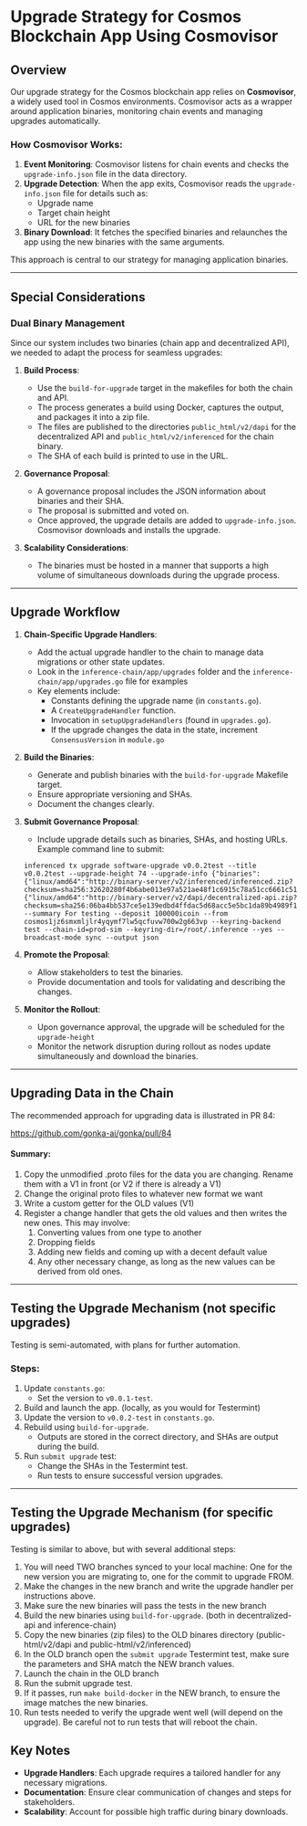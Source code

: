 # Upgrade Strategy for Cosmos Blockchain App Using Cosmovisor

## Overview
Our upgrade strategy for the Cosmos blockchain app relies on **Cosmovisor**, a widely used tool in Cosmos environments. Cosmovisor acts as a wrapper around application binaries, monitoring chain events and managing upgrades automatically.

### How Cosmovisor Works:
1. **Event Monitoring**: Cosmovisor listens for chain events and checks the `upgrade-info.json` file in the data directory.
2. **Upgrade Detection**: When the app exits, Cosmovisor reads the `upgrade-info.json` file for details such as:
    - Upgrade name
    - Target chain height
    - URL for the new binaries
3. **Binary Download**: It fetches the specified binaries and relaunches the app using the new binaries with the same arguments.

This approach is central to our strategy for managing application binaries.

---

## Special Considerations

### Dual Binary Management
Since our system includes two binaries (chain app and decentralized API), we needed to adapt the process for seamless upgrades:

1. **Build Process**:
    - Use the `build-for-upgrade` target in the makefiles for both the chain and API.
    - The process generates a build using Docker, captures the output, and packages it into a zip file.
    - The files are published to the directories `public_html/v2/dapi` for the decentralized API and `public_html/v2/inferenced` for the chain binary.
    - The SHA of each build is printed to use in the URL.

2. **Governance Proposal**:
    - A governance proposal includes the JSON information about binaries and their SHA.
    - The proposal is submitted and voted on.
    - Once approved, the upgrade details are added to `upgrade-info.json`. Cosmovisor downloads and installs the upgrade.

3. **Scalability Considerations**:
    - The binaries must be hosted in a manner that supports a high volume of simultaneous downloads during the upgrade process.

---

## Upgrade Workflow

1. **Chain-Specific Upgrade Handlers**:
    - Add the actual upgrade handler to the chain to manage data migrations or other state updates.
    - Look in the `inference-chain/app/upgrades` folder and the `inference-chain/app/upgrades.go` file for examples
    - Key elements include:
        - Constants defining the upgrade name (in `constants.go`).
        - A `CreateUpgradeHandler` function.
        - Invocation in `setupUpgradeHandlers` (found in `upgrades.go`).
        - If the upgrade changes the data in the state, increment `ConsensusVersion` in `module.go`

2. **Build the Binaries**:
    - Generate and publish binaries with the `build-for-upgrade` Makefile target.
    - Ensure appropriate versioning and SHAs.
    - Document the changes clearly.

3. **Submit Governance Proposal**:
    - Include upgrade details such as binaries, SHAs, and hosting URLs.
      Example command line to submit:
   ```
   inferenced tx upgrade software-upgrade v0.0.2test --title v0.0.2test --upgrade-height 74 --upgrade-info {"binaries":{"linux/amd64":"http://binary-server/v2/inferenced/inferenced.zip?checksum=sha256:32620280f4b6abe013e97a521ae48f1c6915c78a51cc6661c51c429951fe6032"},"api_binaries":{"linux/amd64":"http://binary-server/v2/dapi/decentralized-api.zip?checksum=sha256:06ba4bb537ce5e139edbd4ffdac5d68acc5e5bc1da89b4989f12c5fe1919118b"}} --summary For testing --deposit 100000icoin --from cosmos1jz6smxmljlr4yqymf7lw5qcfuvw700w2g663vp --keyring-backend test --chain-id=prod-sim --keyring-dir=/root/.inference --yes --broadcast-mode sync --output json
   ```

4. **Promote the Proposal**:
    - Allow stakeholders to test the binaries.
    - Provide documentation and tools for validating and describing the changes.

5. **Monitor the Rollout**:
    - Upon governance approval, the upgrade will be scheduled for the `upgrade-height`
    - Monitor the network disruption during rollout as nodes update simultaneously and download the binaries.

---
## Upgrading Data in the Chain
The recommended approach for upgrading data is illustrated in PR 84:

https://github.com/gonka-ai/gonka/pull/84

#### Summary:
1. Copy the unmodified .proto files for the data you are changing. Rename them with a V1 in front (or V2 if there is already a V1)
2. Change the original proto files to whatever new format we want
3. Write a custom getter for the OLD values (V1)
4. Register a change handler that gets the old values and then writes the new ones. This may involve:
   1. Converting values from one type to another
   2. Dropping fields
   3. Adding new fields and coming up with a decent default value
   4. Any other necessary change, as long as the new values can be derived from old ones.

---
## Testing the Upgrade Mechanism (not specific upgrades)
Testing is semi-automated, with plans for further automation.

### Steps:
1. Update `constants.go`:
    - Set the version to `v0.0.1-test`.
2. Build and launch the app. (locally, as you would for Testermint)
3. Update the version to `v0.0.2-test` in `constants.go`.
4. Rebuild using `build-for-upgrade`.
    - Outputs are stored in the correct directory, and SHAs are output during the build.
5. Run `submit upgrade` test:
    - Change the SHAs in the Testermint test.
    - Run tests to ensure successful version upgrades.

---
## Testing the Upgrade Mechanism (for specific upgrades)
Testing is similar to above, but with several additional steps:
1. You will need TWO branches synced to your local machine: One for the new version you are migrating to, one for the commit to upgrade FROM.
2. Make the changes in the new branch and write the upgrade handler per instructions above.
3. Make sure the new binaries will pass the tests in the new branch
3. Build the new binaries using `build-for-upgrade`. (both in decentralized-api and inference-chain)
4. Copy the new binaries (zip files) to the OLD binares directory (public-html/v2/dapi and public-html/v2/inferenced)
4. In the OLD branch open the `submit upgrade` Testermint test, make sure the parameters and SHA match the NEW branch values.
5. Launch the chain in the OLD branch
6. Run the submit upgrade test.
7. If it passes, run `make build-docker` in the NEW branch, to ensure the image matches the new binaries.
8. Run tests needed to verify the upgrade went well (will depend on the upgrade). Be careful not to run tests that will reboot the chain.
## Key Notes
- **Upgrade Handlers**: Each upgrade requires a tailored handler for any necessary migrations.
- **Documentation**: Ensure clear communication of changes and steps for stakeholders.
- **Scalability**: Account for possible high traffic during binary downloads.


